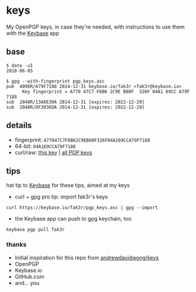 # keys

My OpenPGP keys, in case they're needed, with instructions to use them with the [Keybase](https://keybase.io/) app

## base

```
$ date -uI
2018-06-05

$ gpg --with-fingerprint pgp_keys.asc
pub  4096R/A79F7188 2014-12-31 keybase.io/fak3r <fak3r@keybase.io>
      Key fingerprint = A770 47C7 F6B6 2C9E B80F  326F 04A1 69CC A79F 7188
sub  2048R/13A6E30A 2014-12-31 [expires: 2022-12-29]
sub  2048R/DF3036DA 2014-12-31 [expires: 2022-12-29]
```

## details

* fingerprint:	`A77047C7F6B62C9EB80F326F04A169CCA79F7188`
* 64-bit:	`04A169CCA79F7188`
* curl/raw:	[this key](https://keybase.io/fak3r/pgp_keys.asc?fingerprint=a77047c7f6b62c9eb80f326f04a169cca79f7188) | [all PGP keys](https://keybase.io/fak3r/pgp_keys.asc)

## tips 

hat tip to [Keybase](https://keybase.io/) for these tips, aimed at my keys

* curl + gpg pro tip: import fak3r's keys
```
curl https://keybase.io/fak3r/pgp_keys.asc | gpg --import
```

* the Keybase app can push to gpg keychain, too
```
keybase pgp pull fak3r
```

### thanks

* Initial inspiration for this repo from [andrewdavidwong/keys](https://github.com/andrewdavidwong/keys)
* OpenPGP
* Keybase.io
* GitHub.com
* and... you
